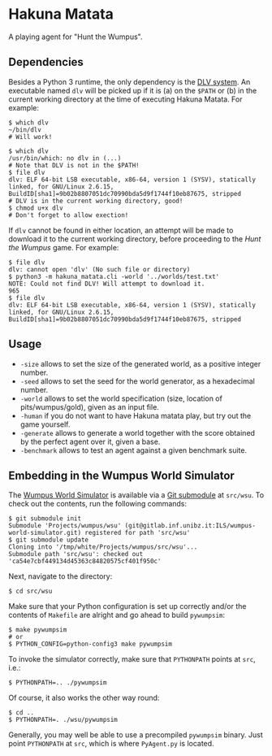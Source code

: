 # Hakuna Matata

A playing agent for "Hunt the Wumpus".

## Dependencies

Besides a Python 3 runtime, the only dependency is the [DLV system](http://www.dlvsystem.com/dlv/).
An executable named `dlv` will be picked up if it is (a) on the `$PATH` or (b) in the current working
directory at the time of executing Hakuna Matata. For example:

    $ which dlv
    ~/bin/dlv
    # Will work!

    $ which dlv
    /usr/bin/which: no dlv in (...)
    # Note that DLV is not in the $PATH!
    $ file dlv
    dlv: ELF 64-bit LSB executable, x86-64, version 1 (SYSV), statically linked, for GNU/Linux 2.6.15, BuildID[sha1]=9b02b8807051dc70990bda5d9f1744f10eb87675, stripped
    # DLV is in the current working directory, good!
    $ chmod u+x dlv
    # Don't forget to allow exection!

If `dlv` cannot be found in either location, an attempt will be made to download it to the
current working directory, before proceeding to the *Hunt the Wumpus* game. For example:

    $ file dlv
    dlv: cannot open 'dlv' (No such file or directory)
    $ python3 -m hakuna_matata.cli -world '../worlds/test.txt'
    NOTE: Could not find DLV! Will attempt to download it.
    965
    $ file dlv
    dlv: ELF 64-bit LSB executable, x86-64, version 1 (SYSV), statically linked, for GNU/Linux 2.6.15, BuildID[sha1]=9b02b8807051dc70990bda5d9f1744f10eb87675, stripped

## Usage

  + `-size` allows to set the size of the generated world, as a positive integer number.
  + `-seed` allows to set the seed for the world generator, as a hexadecimal number.
  + `-world` allows to set the world specification (size, location of pits/wumpus/gold), given as an input file.
  + `-human` if you do not want to have Hakuna matata play, but try out the game yourself.
  + `-generate` allows to generate a world together with the score obtained by the perfect agent over it, given a base.
  + `-benchmark` allows to test an agent against a given benchmark suite.

## Embedding in the Wumpus World Simulator

The [Wumpus World Simulator](https://gitlab.inf.unibz.it/ILS/wumpus-world-simulator) is available via
a [Git submodule](https://git-scm.com/book/en/v2/Git-Tools-Submodules) at `src/wsu`. To check out the
contents, run the following commands:

    $ git submodule init
    Submodule 'Projects/wumpus/wsu' (git@gitlab.inf.unibz.it:ILS/wumpus-world-simulator.git) registered for path 'src/wsu'
    $ git submodule update
    Cloning into '/tmp/white/Projects/wumpus/src/wsu'...
    Submodule path 'src/wsu': checked out 'ca54e7cbf449134d45363c84820575cf401f950c'

Next, navigate to the directory:

    $ cd src/wsu

Make sure that your Python configuration is set up correctly and/or the contents of
`Makefile` are alright and go ahead to build `pywumpsim`:

    $ make pywumpsim
    # or
    $ PYTHON_CONFIG=python-config3 make pywumpsim

To invoke the simulator correctly, make sure that `PYTHONPATH` points at `src`, i.e.:

    $ PYTHONPATH=.. ./pywumpsim

Of course, it also works the other way round:

    $ cd ..
    $ PYTHONPATH=. ./wsu/pywumpsim

Generally, you may well be able to use a precompiled `pywumpsim` binary. Just point
`PYTHONPATH` at `src`, which is where `PyAgent.py` is located.
